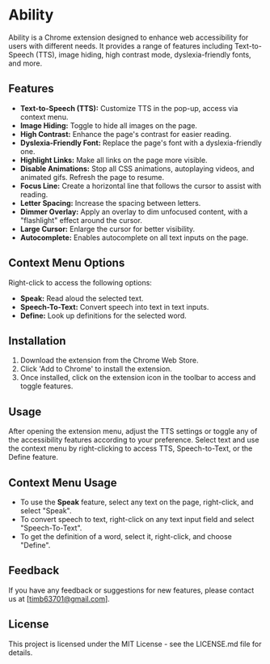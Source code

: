 # Ability

Ability is a Chrome extension designed to enhance web accessibility for users with different needs. It provides a range of features including Text-to-Speech (TTS), image hiding, high contrast mode, dyslexia-friendly fonts, and more.

## Features

- **Text-to-Speech (TTS):** Customize TTS in the pop-up, access via context menu.
- **Image Hiding:** Toggle to hide all images on the page.
- **High Contrast:** Enhance the page's contrast for easier reading.
- **Dyslexia-Friendly Font:** Replace the page's font with a dyslexia-friendly one.
- **Highlight Links:** Make all links on the page more visible.
- **Disable Animations:** Stop all CSS animations, autoplaying videos, and animated gifs. Refresh the page to resume.
- **Focus Line:** Create a horizontal line that follows the cursor to assist with reading.
- **Letter Spacing:** Increase the spacing between letters.
- **Dimmer Overlay:** Apply an overlay to dim unfocused content, with a "flashlight" effect around the cursor.
- **Large Cursor:** Enlarge the cursor for better visibility.
- **Autocomplete:** Enables autocomplete on all text inputs on the page.

## Context Menu Options

Right-click to access the following options:

- **Speak:** Read aloud the selected text.
- **Speech-To-Text:** Convert speech into text in text inputs.
- **Define:** Look up definitions for the selected word.

## Installation

1. Download the extension from the Chrome Web Store.
2. Click 'Add to Chrome' to install the extension.
3. Once installed, click on the extension icon in the toolbar to access and toggle features.

## Usage

After opening the extension menu, adjust the TTS settings or toggle any of the accessibility features according to your preference. Select text and use the context menu by right-clicking to access TTS, Speech-to-Text, or the Define feature.

## Context Menu Usage

- To use the **Speak** feature, select any text on the page, right-click, and select "Speak".
- To convert speech to text, right-click on any text input field and select "Speech-To-Text".
- To get the definition of a word, select it, right-click, and choose "Define".

## Feedback

If you have any feedback or suggestions for new features, please contact us at [timb63701@gmail.com].

## License

This project is licensed under the MIT License - see the LICENSE.md file for details.
